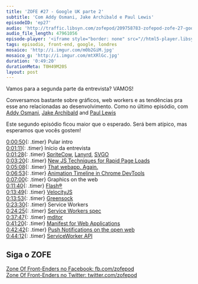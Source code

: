 ```yaml
---
title: 'ZOFE #27 - Google UK parte 2'
subtitle: 'Com Addy Osmani, Jake Archibald e Paul Lewis'
episodeID: 'ep27'
audio: 'http://traffic.libsyn.com/zofepod/209758783-zofepod-zofe-27-google-uk-parte-2.m4a'
audio_file_length: 47961056
episode-player: '<iframe style="border: none" src="//html5-player.libsyn.com/embed/episode/id/7032626/height/90/theme/custom/autoplay/no/autonext/no/thumbnail/yes/preload/no/no_addthis/no/direction/backward/render-playlist/no/custom-color/87A93A/" height="90" width="100%" scrolling="no"  allowfullscreen webkitallowfullscreen mozallowfullscreen oallowfullscreen msallowfullscreen></iframe>'
tags: episodio, front-end, google, londres
mosaico: 'http://i.imgur.com/m0b2GiM.jpg'
mosaico_g: 'http://i.imgur.com/mtXRlGc.jpg'
duration: '0:49:20'
durationMeta: T0H49M20S
layout: post
---
```


Vamos para a segunda parte da entrevista? VAMOS!

Conversamos bastante sobre gráficos, web workers e as tendências pra esse ano relacionadas ao desenvolvimento. Como no último episódio, com [Addy Osmani](https://twitter.com/addyosmani), [Jake Archibald](https://twitter.com/jaffathecake) and [Paul Lewis](https://twitter.com/aerotwist)

<!-- excerpt -->

Este segundo episódio ficou maior que o esperado. Será bem atípico, mas esperamos que vocês gostem!

[0:00:50](#t=0:00:50){: .timer} Pular intro<br>
[0:01:11](#t=0:01:11){: .timer} Início da entrevista<br>
[0:01:28](#t=0:01:28){: .timer} [SpriteCow](http://spritecow.com/), [Lanyrd](http://lanyrd.com/), [SVGO](http://jakearchibald.github.io/svgomg) <br>
[0:03:20](#t=0:03:20){: .timer} [New JS Techniques for Rapid Page Loads](http://blog.chromium.org/2015/03/new-javascript-techniques-for-rapid.html)<br>
[0:05:08](#t=0:05:08){: .timer} [That webapp. Again.](https://theairhorner.appspot.com/)<br>
[0:06:53](#t=0:06:53){: .timer} [Animation Timeline in Chrome DevTools](https://www.youtube.com/watch?v=U9xfYbKxosI)<br>
[0:07:00](#t=0:07:00){: .timer} Graphics on the web<br>
[0:11:40](#t=0:11:40){: .timer} [Flash®](https://www.youtube.com/watch?v=ee925OTFBCA)<br>
[0:13:49](#t=0:13:49){: .timer} [VelocityJS](http://julian.com/research/velocity/)<br>
[0:13:53](#t=0:13:53){: .timer} [Greensock](http://greensock.com/gsap)<br>
[0:23:30](#t=0:23:30){: .timer} Service Workers<br>
[0:24:25](#t=0:24:25){: .timer} [Service Workers spec](http://www.w3.org/TR/service-workers/)<br>
[0:37:47](#t=0:37:47){: .timer} [mditor](https://github.com/danielfilho/mditor)<br>
[0:41:20](#t=0:41:20){: .timer} [Manifest for Web Applications](https://w3c.github.io/manifest/)<br>
[0:42:42](#t=0:42:42){: .timer} [Push Notifications on the open web](https://developers.google.com/web/updates/2015/03/push-notificatons-on-the-open-web?hl=en)<br>
[0:44:12](#t=0:44:12){: .timer} [ServiceWorker API](https://developer.mozilla.org/en-US/docs/Web/API/ServiceWorker_API)<br>

## Siga o ZOFE

[Zone Of Front-Enders no Facebook: fb.com/zofepod](http://fb.com/zofepod/ 'ZOFE no Facebook: fb.com/zofepod')<br>
[Zone Of Front-Enders no Twitter: twitter.com/zofepod](http://twitter.com/zofepod/ 'ZOFE no Twitter')<br>
